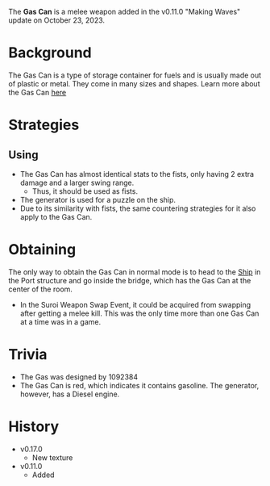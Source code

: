 The **Gas Can** is a melee weapon added in the v0.11.0 "Making Waves" update on October 23, 2023.

# Background

The Gas Can is a type of storage container for fuels and is usually made out of plastic or metal. They come in many sizes and shapes. Learn more about the Gas Can [here](https://en.wikipedia.org/wiki/Fuel_container)

# Strategies

## Using

- The Gas Can has almost identical stats to the fists, only having 2 extra damage and a larger swing range.
  - Thus, it should be used as fists.
- The generator is used for a puzzle on the ship.
- Due to its similarity with fists, the same countering strategies for it also apply to the Gas Can.

# Obtaining

The only way to obtain the Gas Can in normal mode is to head to the [Ship](/buildings/ship) in the Port structure and go inside the bridge, which has the Gas Can at the center of the room.

- In the Suroi Weapon Swap Event, it could be acquired from swapping after getting a melee kill. This was the only time more than one Gas Can at a time was in a game.

# Trivia

- The Gas was designed by 1092384
- The Gas Can is red, which indicates it contains gasoline. The generator, however, has a Diesel engine.

# History

- v0.17.0
  - New texture
- v0.11.0
  - Added
